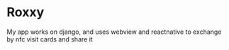 # Roxxy
My app works on django, and uses webview and reactnative to exchange by nfc visit cards and share it
